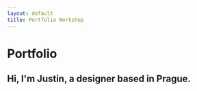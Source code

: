 ```yaml
---
layout: default
title: Portfolio Workshop
---
```

# Portfolio

## Hi, I'm Justin, a designer based in Prague.
